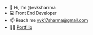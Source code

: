 - 👋 Hi, I’m @vvksharrma
- 💻 Front End Developer
- 📫 Reach me vvk17sharma@gmail.com
- 👩‍💻 [Portfilio](https://vvksharrma.github.io/portfolio23/)
<!---
vvksharrma/vvksharrma is a ✨ special ✨ repository because its `README.md` (this file) appears on your GitHub profile.
You can click the Preview link to take a look at your changes.
--->
